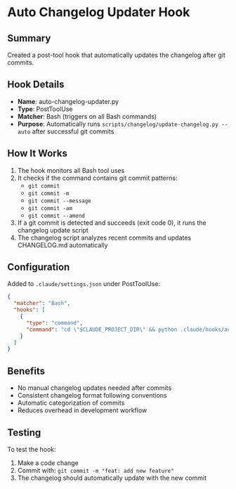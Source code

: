# Auto Changelog Updater Hook

## Summary

Created a post-tool hook that automatically updates the changelog after git commits.

## Hook Details

- **Name**: auto-changelog-updater.py
- **Type**: PostToolUse
- **Matcher**: Bash (triggers on all Bash commands)
- **Purpose**: Automatically runs `scripts/changelog/update-changelog.py --auto` after successful git commits

## How It Works

1. The hook monitors all Bash tool uses
2. It checks if the command contains git commit patterns:
   - `git commit`
   - `git commit -m`
   - `git commit --message`
   - `git commit -am`
   - `git commit --amend`
3. If a git commit is detected and succeeds (exit code 0), it runs the changelog update script
4. The changelog script analyzes recent commits and updates CHANGELOG.md automatically

## Configuration

Added to `.claude/settings.json` under PostToolUse:

```json
{
  "matcher": "Bash",
  "hooks": [
    {
      "type": "command",
      "command": "cd \"$CLAUDE_PROJECT_DIR\" && python .claude/hooks/auto-changelog-updater.py"
    }
  ]
}
```

## Benefits

- No manual changelog updates needed after commits
- Consistent changelog format following conventions
- Automatic categorization of commits
- Reduces overhead in development workflow

## Testing

To test the hook:
1. Make a code change
2. Commit with: `git commit -m "feat: add new feature"`
3. The changelog should automatically update with the new commit